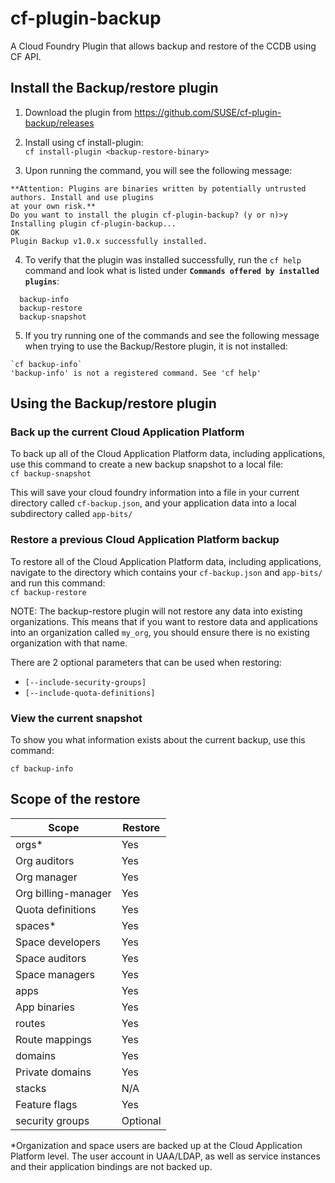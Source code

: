# cf-plugin-backup
A Cloud Foundry Plugin that allows backup and restore of the CCDB using CF API.

## Install the Backup/restore plugin

1. Download the plugin from https://github.com/SUSE/cf-plugin-backup/releases  

2. Install using cf install-plugin:   
`cf install-plugin <backup-restore-binary> `  

3. Upon running the command, you will see the following message:   

~~~~
**Attention: Plugins are binaries written by potentially untrusted authors. Install and use plugins
at your own risk.**  
Do you want to install the plugin cf-plugin-backup? (y or n)>y  
Installing plugin cf-plugin-backup...  
OK  
Plugin Backup v1.0.x successfully installed.  
~~~~

4. To verify that the plugin was installed successfully, run the `cf help` command and look what is listed under **`Commands offered by installed plugins`**:

~~~~
  backup-info    
  backup-restore    
  backup-snapshot   
~~~~

5. If you try running one of the commands and see the following message when trying to use the Backup/Restore plugin, it is not installed:
~~~~
`cf backup-info`  
'backup-info' is not a registered command. See 'cf help'  
~~~~

## Using the Backup/restore plugin

### Back up the current Cloud Application Platform  

To back up all of the Cloud Application Platform data, including applications, use this command to create a new backup snapshot to a local file:  
`cf backup-snapshot`  

This will save your cloud foundry information into a file in your current directory called `cf-backup.json`, and your application data into a local subdirectory called `app-bits/`  

### Restore a previous Cloud Application Platform backup  

To restore all of the Cloud Application Platform data, including applications, navigate to the directory which contains your `cf-backup.json` and `app-bits/` and run this command:   
`cf backup-restore`  

NOTE: The backup-restore plugin will not restore any data into existing organizations. This means that if you want to restore data and applications into an organization called `my_org`, you should ensure there is no existing organization with that name.  

There are 2 optional parameters that can be used when restoring:

* `[--include-security-groups]`   
* `[--include-quota-definitions]`  

### View the current snapshot

To show you what information exists about the current backup, use this command:

`cf backup-info`

## Scope of the restore


Scope | Restore
---|---
orgs\* | Yes
Org auditors | Yes
Org manager | Yes
Org billing-manager | Yes
Quota definitions | Yes
spaces* | Yes
Space developers | Yes
Space auditors | Yes
Space managers | Yes
apps | Yes
App binaries | Yes
routes | Yes
Route mappings | Yes
domains | Yes
Private domains | Yes
stacks | N/A
Feature flags | Yes
security groups | Optional


*Organization and space users are backed up at the Cloud Application Platform level. The user account in UAA/LDAP, as well as service instances and their application bindings are not backed up.

